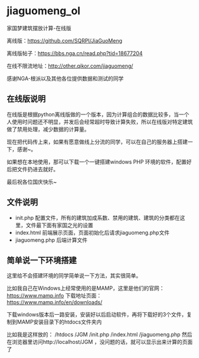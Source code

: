 # jiaguomeng_ol
家国梦建筑摆放计算-在线版

离线版：https://github.com/SQRPI/JiaGuoMeng 

离线版帖子：https://bbs.nga.cn/read.php?tid=18677204

在线不限流地址：http://other.qikor.com/jiaguomeng/

感谢NGA-根派以及其他各位提供数据和测试的同学

## 在线版说明

在线版是根据python离线版做的一个版本，因为计算组合的数据比较多，当一个人使用时问题还不明显，并发后会经常超时导致计算失败，所以在线版对特定建筑做了禁用处理，减少数据的计算量。

现在把代码传上来，如果有愿意做线上分流的同学，可以在自己的服务器上搭建一下，感谢~。

如果想在本地使用，那可以下载一个一键搭建windows PHP 环境的软件，配置好后把文件扔进去就好。

最后祝各位国庆快乐~

## 文件说明

 - init.php 配置文件，所有的建筑加成系数、禁用的建筑、建筑的分类都在这里，文件最下面有家国之光的设置
 - index.html 前端展示页面，页面初始化后请求jiaguomeng.php文件
 - jiaguomeng.php 后端计算文件

## 简单说一下环境搭建

这里给不会搭建环境的同学简单说一下方法，其实很简单。

比如我自己在Windows上经常使用的是MAMP，这里是他们的官网：https://www.mamp.info
下载地址页面：https://www.mamp.info/en/downloads/

下载windows版本后一路安装，安装好以后启动软件，再将下载好的3个文件，复制到MAMP安装目录下的htdocs文件夹内

比如我是这样放的：
/htdocs
  /JGM
     /init.php
     /index.html
     /jiaguomeng.php
然后在浏览器里访问http://localhost/JGM ，没问题的话，就可以显示出来计算的页面了
